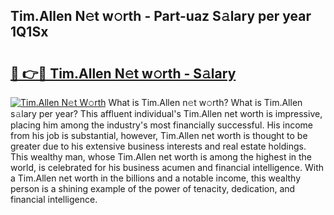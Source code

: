 ## Tim.Allen N𝚎t w𝚘rth - Part-uaz S𝚊lary per year 1Q1Sx

# <h2><a href="http://gc3n7t.nevu.top/?p=Tim.Allen">🔗 👉🔴 Tim.Allen N𝚎t w𝚘rth - S𝚊lary</a></h2>

[![Tim.Allen N𝚎t W𝚘rth](https://i.imgur.com/Oavwk0R.jpeg)](http://gc3n7t.nevu.top/?p=Tim.Allen)
What is Tim.Allen n𝚎t w𝚘rth? What is Tim.Allen s𝚊lary per year?
This affluent individual's Tim.Allen net worth is impressive, placing him among the industry's most financially successful. His income from his job is substantial, however, Tim.Allen net worth is thought to be greater due to his extensive business interests and real estate holdings. This wealthy man, whose Tim.Allen net worth is among the highest in the world, is celebrated for his business acumen and financial intelligence. With a Tim.Allen net worth in the billions and a notable income, this wealthy person is a shining example of the power of tenacity, dedication, and financial intelligence.
